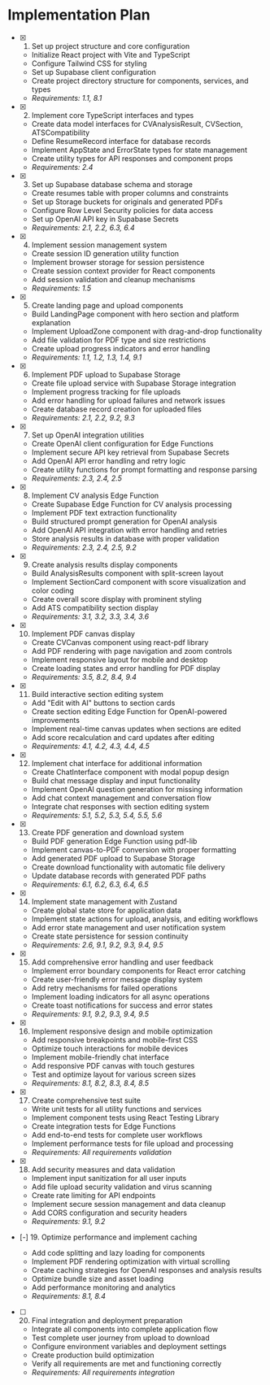 # Implementation Plan

- [x] 1. Set up project structure and core configuration

  - Initialize React project with Vite and TypeScript
  - Configure Tailwind CSS for styling
  - Set up Supabase client configuration
  - Create project directory structure for components, services, and types
  - _Requirements: 1.1, 8.1_

- [x] 2. Implement core TypeScript interfaces and types

  - Create data model interfaces for CVAnalysisResult, CVSection, ATSCompatibility
  - Define ResumeRecord interface for database records
  - Implement AppState and ErrorState types for state management
  - Create utility types for API responses and component props
  - _Requirements: 2.4_

- [x] 3. Set up Supabase database schema and storage

  - Create resumes table with proper columns and constraints
  - Set up Storage buckets for originals and generated PDFs
  - Configure Row Level Security policies for data access
  - Set up OpenAI API key in Supabase Secrets
  - _Requirements: 2.1, 2.2, 6.3, 6.4_

- [x] 4. Implement session management system

  - Create session ID generation utility function
  - Implement browser storage for session persistence
  - Create session context provider for React components
  - Add session validation and cleanup mechanisms
  - _Requirements: 1.5_

- [x] 5. Create landing page and upload components

  - Build LandingPage component with hero section and platform explanation
  - Implement UploadZone component with drag-and-drop functionality
  - Add file validation for PDF type and size restrictions
  - Create upload progress indicators and error handling
  - _Requirements: 1.1, 1.2, 1.3, 1.4, 9.1_

- [x] 6. Implement PDF upload to Supabase Storage

  - Create file upload service with Supabase Storage integration
  - Implement progress tracking for file uploads
  - Add error handling for upload failures and network issues
  - Create database record creation for uploaded files
  - _Requirements: 2.1, 2.2, 9.2, 9.3_

- [x] 7. Set up OpenAI integration utilities

  - Create OpenAI client configuration for Edge Functions
  - Implement secure API key retrieval from Supabase Secrets
  - Add OpenAI API error handling and retry logic
  - Create utility functions for prompt formatting and response parsing
  - _Requirements: 2.3, 2.4, 2.5_

- [x] 8. Implement CV analysis Edge Function

  - Create Supabase Edge Function for CV analysis processing
  - Implement PDF text extraction functionality
  - Build structured prompt generation for OpenAI analysis
  - Add OpenAI API integration with error handling and retries
  - Store analysis results in database with proper validation
  - _Requirements: 2.3, 2.4, 2.5, 9.2_

- [x] 9. Create analysis results display components

  - Build AnalysisResults component with split-screen layout
  - Implement SectionCard component with score visualization and color coding
  - Create overall score display with prominent styling
  - Add ATS compatibility section display
  - _Requirements: 3.1, 3.2, 3.3, 3.4, 3.6_

- [x] 10. Implement PDF canvas display

  - Create CVCanvas component using react-pdf library
  - Add PDF rendering with page navigation and zoom controls
  - Implement responsive layout for mobile and desktop
  - Create loading states and error handling for PDF display
  - _Requirements: 3.5, 8.2, 8.4, 9.4_

- [x] 11. Build interactive section editing system

  - Add "Edit with AI" buttons to section cards
  - Create section editing Edge Function for OpenAI-powered improvements
  - Implement real-time canvas updates when sections are edited
  - Add score recalculation and card updates after editing
  - _Requirements: 4.1, 4.2, 4.3, 4.4, 4.5_

- [x] 12. Implement chat interface for additional information

  - Create ChatInterface component with modal popup design
  - Build chat message display and input functionality
  - Implement OpenAI question generation for missing information
  - Add chat context management and conversation flow
  - Integrate chat responses with section editing system
  - _Requirements: 5.1, 5.2, 5.3, 5.4, 5.5, 5.6_

- [x] 13. Create PDF generation and download system

  - Build PDF generation Edge Function using pdf-lib
  - Implement canvas-to-PDF conversion with proper formatting
  - Add generated PDF upload to Supabase Storage
  - Create download functionality with automatic file delivery
  - Update database records with generated PDF paths
  - _Requirements: 6.1, 6.2, 6.3, 6.4, 6.5_

- [x] 14. Implement state management with Zustand

  - Create global state store for application data
  - Implement state actions for upload, analysis, and editing workflows
  - Add error state management and user notification system
  - Create state persistence for session continuity
  - _Requirements: 2.6, 9.1, 9.2, 9.3, 9.4, 9.5_

- [x] 15. Add comprehensive error handling and user feedback

  - Implement error boundary components for React error catching
  - Create user-friendly error message display system
  - Add retry mechanisms for failed operations
  - Implement loading indicators for all async operations
  - Create toast notifications for success and error states
  - _Requirements: 9.1, 9.2, 9.3, 9.4, 9.5_

- [x] 16. Implement responsive design and mobile optimization

  - Add responsive breakpoints and mobile-first CSS
  - Optimize touch interactions for mobile devices
  - Implement mobile-friendly chat interface
  - Add responsive PDF canvas with touch gestures
  - Test and optimize layout for various screen sizes
  - _Requirements: 8.1, 8.2, 8.3, 8.4, 8.5_

- [x] 17. Create comprehensive test suite


  - Write unit tests for all utility functions and services
  - Implement component tests using React Testing Library
  - Create integration tests for Edge Functions
  - Add end-to-end tests for complete user workflows
  - Implement performance tests for file upload and processing
  - _Requirements: All requirements validation_

- [x] 18. Add security measures and data validation






  - Implement input sanitization for all user inputs
  - Add file upload security validation and virus scanning
  - Create rate limiting for API endpoints
  - Implement secure session management and data cleanup
  - Add CORS configuration and security headers
  - _Requirements: 9.1, 9.2_

- [-] 19. Optimize performance and implement caching




  - Add code splitting and lazy loading for components
  - Implement PDF rendering optimization with virtual scrolling
  - Create caching strategies for OpenAI responses and analysis results
  - Optimize bundle size and asset loading
  - Add performance monitoring and analytics
  - _Requirements: 8.1, 8.4_

- [ ] 20. Final integration and deployment preparation
  - Integrate all components into complete application flow
  - Test complete user journey from upload to download
  - Configure environment variables and deployment settings
  - Create production build optimization
  - Verify all requirements are met and functioning correctly
  - _Requirements: All requirements integration_
